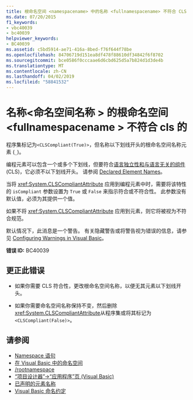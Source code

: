 ```yaml
---
title: 根命名空间 <namespacename> 中的名称 <fullnamespacename> 不符合 CLS
ms.date: 07/20/2015
f1_keywords:
- vbc40039
- bc40039
helpviewer_keywords:
- BC40039
ms.assetid: c5bd5914-ae71-416a-8bed-f76f644f78be
ms.openlocfilehash: 84706719d151ea8df478f88610df34842f6f8702
ms.sourcegitcommit: bce0586f0cccaae6d6cbd625d5a7b824d1d3de4b
ms.translationtype: MT
ms.contentlocale: zh-CN
ms.lasthandoff: 04/02/2019
ms.locfileid: "58841532"
---
```

# <a name="name-namespacename-in-the-root-namespace-fullnamespacename-is-not-cls-compliant"></a>名称\<命名空间名称 > 的根命名空间\<fullnamespacename > 不符合 cls 的
程序集标记为`<CLSCompliant(True)>`，但名称以下划线开头的根命名空间名称元素 (`_`)。  
  
 编程元素可以包含一个或多个下划线，但要符合[语言独立性和与语言无关的组件](../../../standard/language-independence-and-language-independent-components.md)(CLS)，它必须不以下划线开头。 请参阅 [Declared Element Names](../../../visual-basic/programming-guide/language-features/declared-elements/declared-element-names.md)。  
  
 当将 <xref:System.CLSCompliantAttribute> 应用到编程元素中时，需要将该特性的 `isCompliant` 参数设置为 `True` 或 `False` 来指示符合或不符合性。 此参数没有默认值，必须为其提供一个值。  
  
 如果不将 <xref:System.CLSCompliantAttribute> 应用到元素，则它将被视为不符合规范。  
  
 默认情况下，此消息是一个警告。 有关隐藏警告或将警告视为错误的信息，请参见 [Configuring Warnings in Visual Basic](/visualstudio/ide/configuring-warnings-in-visual-basic)。  
  
 **错误 ID:** BC40039  
  
## <a name="to-correct-this-error"></a>更正此错误  
  
-   如果你需要 CLS 符合性，更改根命名空间名称，以便无其元素以下划线开头。  
  
-   如果你需要命名空间名称保持不变，然后删除<xref:System.CLSCompliantAttribute>从程序集或将其标记为`<CLSCompliant(False)>`。  
  
## <a name="see-also"></a>请参阅

- [Namespace 语句](../../../visual-basic/language-reference/statements/namespace-statement.md)
- [在 Visual Basic 中的命名空间](../../../visual-basic/programming-guide/program-structure/namespaces.md)
- [/rootnamespace](../../../visual-basic/reference/command-line-compiler/rootnamespace.md)
- [“项目设计器”->“应用程序”页 (Visual Basic)](/visualstudio/ide/reference/application-page-project-designer-visual-basic)
- [已声明的元素名称](../../../visual-basic/programming-guide/language-features/declared-elements/declared-element-names.md)
- [Visual Basic 命名约定](../../../visual-basic/programming-guide/program-structure/naming-conventions.md)
